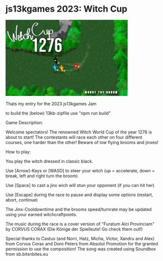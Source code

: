 # js13kgames 2023: Witch Cup

![title image](https://github.com/DerBenniBanni/js13k2023_witch_racing/blob/main/witchcup400x250.jpg?raw=true)

Thats my entry for the 2023 js13kgames Jam

to build the (below) 13kb-zipfile use "npm run build"

Game Description:

Welcome spectators! The renowned Witch World Cup of the year 1276 is about to start!
The contestants will race each other on four different courses, one harder than the other!
Beware of low flying brooms and jinxes!

How to play:

You play the witch dressed in classic black.

Use [Arrow]-Keys or [WASD] to steer your witch (up = accelerate, down = break, left and right turn the broom)

Use [Space] to cast a jinx wich will stun your opponent (if you can hit her)

Use [Escape] during the race to pause and display some options (restart, abort, continue)

The Jinx-Cooldowntime and the brooms speed/turnrate may be updated using your earned witchcraftpoints.


The music during the race is a cover version of "Furatum Alci Provinciam" by CORVUS CORAX (Die Könige der Spielleute! Go check them out!)

Special thanks to Castus (and Norri, Hatz, Micha, Victor, Xandru and Alex) from Corvus Corax and Doro Peters from Absolut Promotion for the granted permission to use the composition!
The song was created using Soundbox from sb.bitsnbites.eu 

